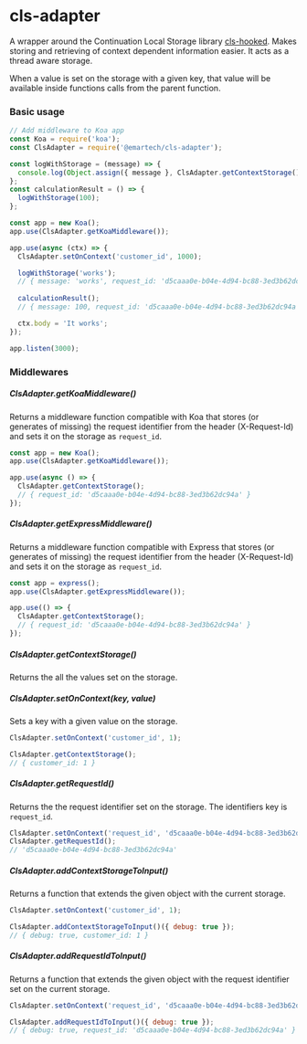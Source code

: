 # cls-adapter

A wrapper around the Continuation Local Storage library [cls-hooked](https://github.com/Jeff-Lewis/cls-hooked).
Makes storing and retrieving of context dependent information easier.
It acts as a thread aware storage.

When a value is set on the storage with a given key,
that value will be available inside functions calls from the parent function.

### Basic usage

```javascript
// Add middleware to Koa app
const Koa = require('koa');
const ClsAdapter = require('@emartech/cls-adapter');

const logWithStorage = (message) => {
  console.log(Object.assign({ message }, ClsAdapter.getContextStorage()));
};
const calculationResult = () => {
  logWithStorage(100);
};

const app = new Koa();
app.use(ClsAdapter.getKoaMiddleware());

app.use(async (ctx) => {
  ClsAdapter.setOnContext('customer_id', 1000);

  logWithStorage('works');
  // { message: 'works', request_id: 'd5caaa0e-b04e-4d94-bc88-3ed3b62dc94a' }
  
  calculationResult();
  // { message: 100, request_id: 'd5caaa0e-b04e-4d94-bc88-3ed3b62dc94a' }

  ctx.body = 'It works';
});

app.listen(3000);

```

### Middlewares

##### ClsAdapter.getKoaMiddleware()

Returns a middleware function compatible with Koa that stores (or generates of missing) 
the request identifier from the header (X-Request-Id) and sets it on the storage as `request_id`.

```javascript
const app = new Koa();
app.use(ClsAdapter.getKoaMiddleware());

app.use(async () => {
  ClsAdapter.getContextStorage();
  // { request_id: 'd5caaa0e-b04e-4d94-bc88-3ed3b62dc94a' }
});
```

##### ClsAdapter.getExpressMiddleware()

Returns a middleware function compatible with Express that stores (or generates of missing) 
the request identifier from the header (X-Request-Id) and sets it on the storage as `request_id`.

```javascript
const app = express();
app.use(ClsAdapter.getExpressMiddleware());

app.use(() => {
  ClsAdapter.getContextStorage();
  // { request_id: 'd5caaa0e-b04e-4d94-bc88-3ed3b62dc94a' }
});
```

##### ClsAdapter.getContextStorage()

Returns the all the values set on the storage.

##### ClsAdapter.setOnContext(key, value)

Sets a key with a given value on the storage.

```javascript
ClsAdapter.setOnContext('customer_id', 1);

ClsAdapter.getContextStorage();
// { customer_id: 1 }
```

##### ClsAdapter.getRequestId()

Returns the the request identifier set on the storage. The identifiers key is `request_id`.

```javascript
ClsAdapter.setOnContext('request_id', 'd5caaa0e-b04e-4d94-bc88-3ed3b62dc94a');
ClsAdapter.getRequestId();
// 'd5caaa0e-b04e-4d94-bc88-3ed3b62dc94a'
```

##### ClsAdapter.addContextStorageToInput()

Returns a function that extends the given object with the current storage.

```javascript
ClsAdapter.setOnContext('customer_id', 1);

ClsAdapter.addContextStorageToInput()({ debug: true });
// { debug: true, customer_id: 1 }
```


##### ClsAdapter.addRequestIdToInput()

Returns a function that extends the given object with the request identifier set on the current storage.

```javascript
ClsAdapter.setOnContext('request_id', 'd5caaa0e-b04e-4d94-bc88-3ed3b62dc94a');

ClsAdapter.addRequestIdToInput()({ debug: true });
// { debug: true, request_id: 'd5caaa0e-b04e-4d94-bc88-3ed3b62dc94a' }
```
